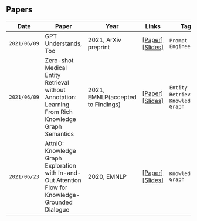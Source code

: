 ## Papers

|Date|Paper|Year|Links|Tag|Presenter|Note|
|------|---|---|---|---|---|---|
|`2021/06/09`|GPT Understands, Too|2021, ArXiv preprint|[[Paper]](https://arxiv.org/abs/2103.10385)<br/>[[Slides]](https://github.com/keejun-han/NLP_GNN_STUDY/blob/main/Paper%20Review/(210609)%20GPT%20understands%2C%20too(%EC%A1%B0%EC%86%8C%EC%98%81).pdf)|`Prompt Engineering`|Soyoung Cho|p-tuning|
|`2021/06/09`|Zero-shot Medical Entity Retrieval without Annotation: Learning From Rich Knowledge Graph Semantics|2021, EMNLP(accepted to Findings)|[[Paper]](https://arxiv.org/abs/2105.12682)<br/>[[Slides]](https://github.com/keejun-han/NLP_GNN_STUDY/blob/main/Paper%20Review/(210609)%20Zero-shot%20Medical%20Entity%20Retrieval%20without%20Annotation(%ED%95%9C%EA%B8%B0%EC%A4%80).pdf)|`Entity Retrieval`, `Knowledge Graph`|Keejun Han|
|`2021/06/23`|AttnIO: Knowledge Graph Exploration with In-and-Out Attention Flow for Knowledge-Grounded Dialogue|2020, EMNLP|[[Paper]](https://www.aclweb.org/anthology/2020.emnlp-main.280/)<br/>[[Slides]](https://github.com/keejun-han/NLP_GNN_STUDY/blob/main/Paper%20Review/(210702)KG-Embedding(%EC%9D%B4%EC%B2%9C%EC%86%94).pptx)|`Knowledge Graph`|Cheonsol Lee|
